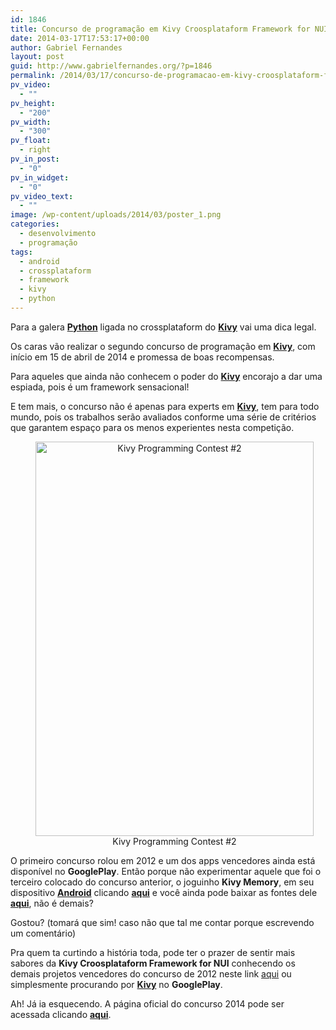 ```yaml
---
id: 1846
title: Concurso de programação em Kivy Croosplataform Framework for NUI
date: 2014-03-17T17:53:17+00:00
author: Gabriel Fernandes
layout: post
guid: http://www.gabrielfernandes.org/?p=1846
permalink: /2014/03/17/concurso-de-programacao-em-kivy-croosplataform-framework-nui/
pv_video:
  - ""
pv_height:
  - "200"
pv_width:
  - "300"
pv_float:
  - right
pv_in_post:
  - "0"
pv_in_widget:
  - "0"
pv_video_text:
  - ""
image: /wp-content/uploads/2014/03/poster_1.png
categories:
  - desenvolvimento
  - programação
tags:
  - android
  - crossplataform
  - framework
  - kivy
  - python
---
```

Para a galera **<a href="http://www.gabrielfernandes.org/tag/python/" target="_blank">Python</a>** ligada no crossplataform do **<a href="http://www.gabrielfernandes.org/tag/kivy/" target="_blank">Kivy</a>** vai uma dica legal.

Os caras vão realizar o segundo concurso de programação em **<a href="http://www.gabrielfernandes.org/tag/kivy/" target="_blank">Kivy</a>**, com início em 15 de abril de 2014 e promessa de boas recompensas.

Para aqueles que ainda não conhecem o poder do **<a href="http://www.gabrielfernandes.org/tag/kivy/" target="_blank">Kivy</a>** encorajo a dar uma espiada, pois é um framework sensacional! 

E tem mais, o concurso não é apenas para experts em **<a href="http://www.gabrielfernandes.org/tag/kivy/" target="_blank">Kivy</a>**, tem para todo mundo, pois os trabalhos serão avaliados conforme uma série de critérios que garantem espaço para os menos experientes nesta competição.

<center>
  <figure id="attachment_1855" style="width: 445px" class="wp-caption aligncenter"><a href="https://i2.wp.com/www.gabrielfernandes.org/wp-content/uploads/2014/03/poster_1.png"><img src="https://i2.wp.com/www.gabrielfernandes.org/wp-content/uploads/2014/03/poster_1.png?resize=445%2C631" alt="Kivy Programming Contest #2" width="445" height="631" class="size-full wp-image-1855" srcset="https://i2.wp.com/www.gabrielfernandes.org/wp-content/uploads/2014/03/poster_1.png?w=445 445w, https://i2.wp.com/www.gabrielfernandes.org/wp-content/uploads/2014/03/poster_1.png?resize=211%2C300 211w" sizes="(max-width: 445px) 100vw, 445px" data-recalc-dims="1" /></a><figcaption class="wp-caption-text">Kivy Programming Contest #2</figcaption></figure>
</center>

O primeiro concurso rolou em 2012 e um dos apps vencedores ainda está disponível no **GooglePlay**. Então porque não experimentar aquele que foi o terceiro colocado do concurso anterior, o joguinho **Kivy Memory**, em seu dispositivo **<a href="http://www.gabrielfernandes.org/tag/android/" target="_blank">Android</a>** clicando **<a href="https://play.google.com/store/apps/details?id=org.demo.memoryKivy" target="_blank">aqui</a>** e você ainda pode baixar as fontes dele **<a href="https://github.com/niavlys/memoryKivy" target="_blank">aqui</a>**, não é demais?

Gostou? (tomará que sim! caso não que tal me contar porque escrevendo um comentário)

Pra quem ta curtindo a história toda, pode ter o prazer de sentir mais sabores da **Kivy Croosplataform Framework for NUI** conhecendo os demais projetos vencedores do concurso de 2012 neste link <a href="http://kivy.org/#contest2012" title="Curta os projetos vencedores do primeiro concurso Kivy" target="_blank">aqui</a> ou simplesmente procurando por **<a href="http://www.gabrielfernandes.org/tag/kivy/" target="_blank">Kivy</a>** no **GooglePlay**.

Ah! Já ia esquecendo. A página oficial do concurso 2014 pode ser acessada clicando <a href="http://kivy.org/#contest" title="Vai lá rapaz! Clique e mergulhe com tudo nesta competição!" target="_blank"><strong>aqui</strong></a>.